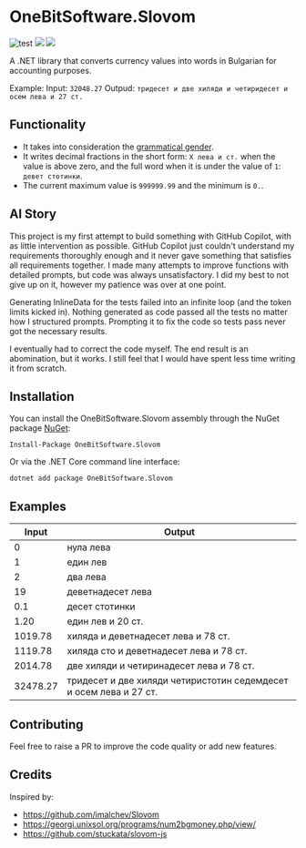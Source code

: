 ﻿# OneBitSoftware.Slovom
![test](https://github.com/OneBitSoftware/OneBitSoftware.Slovom/actions/workflows/dotnet.yml/badge.svg)
![](https://img.shields.io/nuget/v/OneBitSoftware.Slovom)
![](https://img.shields.io/badge/OneBit-Software-33ccff)

A .NET library that converts currency values into words in Bulgarian for accounting purposes.

Example: Input: `32048.27` Outpud: `тридесет и две хиляди и четиридесет и осем лева и 27 ст.`

## Functionality
- It takes into consideration the [grammatical gender](https://en.wikipedia.org/wiki/Grammatical_gender).
- It writes decimal fractions in the short form: `X лева и ст.` when the value is above zero, and the full word when it is under the value of `1`: `девет стотинки`.
- The current maximum value is `999999.99` and the minimum is `0.`.

## AI Story
This project is my first attempt to build something with GitHub Copilot, with as little intervention as possible.
GitHub Copilot just couldn't understand my requirements thoroughly enough and it never gave something that satisfies all requirements together.
I made many attempts to improve functions with detailed prompts, but code was always unsatisfactory. I did my best to not give up on it, however my patience was over at one point.

Generating InlineData for the tests failed into an infinite loop (and the token limits kicked in). Nothing generated as code passed all the tests no matter how I structured prompts. Prompting it to fix the code so tests pass never got the necessary results.

I eventually had to correct the code myself. The end result is an abomination, but it works. I still feel that I would have spent less time writing it from scratch.

## Installation
You can install the OneBitSoftware.Slovom assembly through the NuGet package [NuGet](https://www.nuget.org/packages/OneBitSoftware.Slovom):
```
Install-Package OneBitSoftware.Slovom
```
Or via the .NET Core command line interface:
```
dotnet add package OneBitSoftware.Slovom
```

## Examples

|Input|Output|
|--------|-------|
|0|нула лева|
|1|един лев|
|2|два лева|
|19|деветнадесет лева|
|0.1|десет стотинки|
|1.20|един лев и 20 ст.|
|1019.78|хиляда и деветнадесет лева и 78 ст.|
|1119.78|хиляда сто и деветнадесет лева и 78 ст.|
|2014.78|две хиляди и четиринадесет лева и 78 ст.|
|32478.27|тридесет и две хиляди четиристотин седемдесет и осем лева и 27 ст.|

## Contributing
Feel free to raise a PR to improve the code quality or add new features.

## Credits
Inspired by:
- https://github.com/imalchev/Slovom
- https://georgi.unixsol.org/programs/num2bgmoney.php/view/
- https://github.com/stuckata/slovom-js
